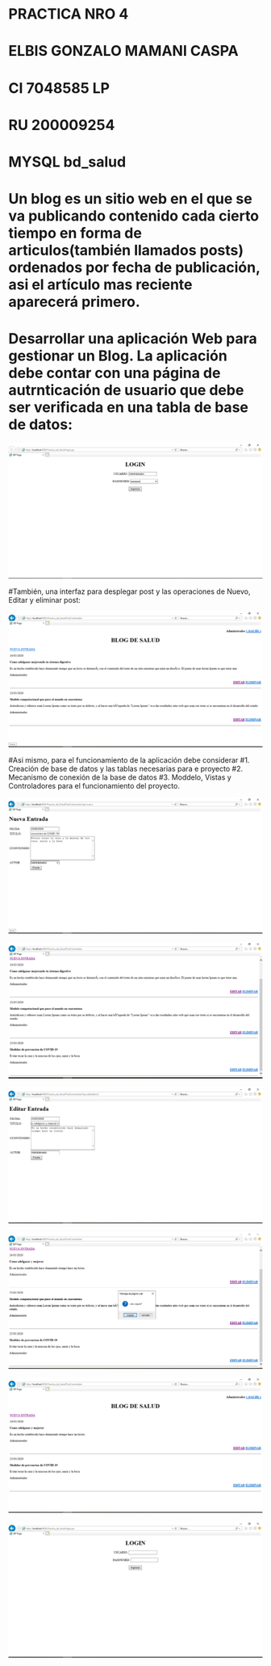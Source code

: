 # PRACTICA NRO 4

# ELBIS GONZALO MAMANI CASPA
# CI 7048585 LP 
# RU 200009254

# MYSQL bd_salud
# Un blog es un sitio web en el que se va publicando contenido cada cierto tiempo en forma de articulos(también llamados posts) ordenados por fecha de publicación, asi el artículo mas reciente aparecerá primero.
# Desarrollar una aplicación Web para gestionar un Blog. La aplicación debe contar con una página de autrnticación de usuario que debe ser verificada en una tabla de base de datos:

![](imganes/parte1.png)

#También, una interfaz para desplegar post y las operaciones de Nuevo, Editar y eliminar post:

![](imganes/parte2.png)

#Asi mismo, para el funcionamiento de la aplicación debe considerar
#1. Creación de base de datos y las tablas necesarias para e proyecto
#2. Mecanismo de conexión de la base de datos
#3. Moddelo, Vistas y Controladores para el funcionamiento del proyecto.

![](imganes/parte3.png)

![](imganes/parte4.png)

![](imganes/parte5.png)

![](imganes/parte6.png)

![](imganes/parte7.png)

![](imganes/parte8.png)
